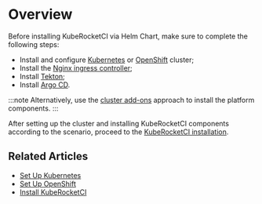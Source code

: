 # Overview

Before installing KubeRocketCI via Helm Chart, make sure to complete the following steps:

* Install and configure [Kubernetes](kubernetes-cluster-settings.md) or [OpenShift](openshift-cluster-settings.md) cluster;
* Install the [Nginx ingress controller](install-ingress-nginx.md);
* Install [Tekton](install-tekton.md);
* Install [Argo CD](install-argocd.md).

:::note
  Alternatively, use the [cluster add-ons](add-ons-overview.md) approach to install the platform components.
:::

After setting up the cluster and installing KubeRocketCI components according to the scenario, proceed to the [KubeRocketCI installation](install-kuberocketci.md).

## Related Articles

* [Set Up Kubernetes](kubernetes-cluster-settings.md)
* [Set Up OpenShift](openshift-cluster-settings.md)
* [Install KubeRocketCI](install-kuberocketci.md)
